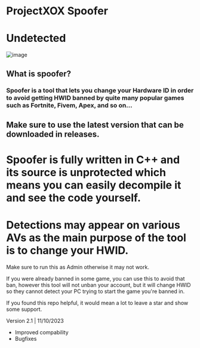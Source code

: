 # ProjectXOX Spoofer
# Undetected 
![image](https://github.com/Simopo0/ProjectXOX-Spoofer/assets/147647501/825c26ac-11c3-41e5-ac66-612370cd1921)

## What is spoofer?
### Spoofer is a tool that lets you change your Hardware ID in order to avoid getting HWID banned by quite many popular games such as Fortnite, Fivem, Apex, and so on...

## Make sure to use the latest version that can be downloaded in releases.

# Spoofer is fully written in C++ and its source is unprotected which means you can easily decompile it and see the code yourself.

# Detections may appear on various AVs as the main purpose of the tool is to change your HWID. 

Make sure to run this as Admin otherwise it may not work.

If you were already banned in some game, you can use this to avoid that ban, however this tool will not unban your account, but it will change HWID so they cannot detect your PC trying to start the game you're banned in.

If you found this repo helpful, it would mean a lot to leave a star and show some support.

Version 2.1 | 11/10/2023
+ Improved compability
+ Bugfixes
